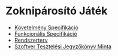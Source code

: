 # Zoknipárosító Játék 

- [Követelmény Specifikáció](https://github.com/albertbokor-unideb/zokniparosito-jatek/blob/main/ProjectStructure/kovspec.md)
- [Funkcionális Specifikáció](https://github.com/albertbokor-unideb/zokniparosito-jatek/blob/main/ProjectStructure/funskepc.md)
- [Rendszerterv](https://github.com/albertbokor-unideb/zokniparosito-jatek/blob/main/ProjectStructure/rendszerterv.md)
- [Szoftver Tesztelési Jegyzőkönyv Minta](https://github.com/albertbokor-unideb/zokniparosito-jatek/blob/main/ProjectStructure/tesztjegyzokonyv_minta.md)


